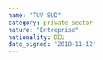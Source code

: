 ```yaml
---
name: "TUV SUD"
category: private_sector
nature: "Entreprise"
nationality: DEU
date_signed: '2018-11-12'
---
```

    